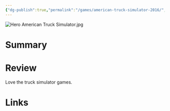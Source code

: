 ```yaml
---
{"dg-publish":true,"permalink":"/games/american-truck-simulator-2016/","tags":["games","streamed"],"created":"2024-07-05","updated":"2024-10-29"}
---
```



![Hero American Truck Simulator.jpg](/img/user/Attachments/Hero%20American%20Truck%20Simulator.jpg)

# Summary

# Review

Love the truck simulator games.

# Links
